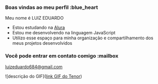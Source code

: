 ### Boas vindas ao meu perfil :blue_heart

Meu nome é LUIZ EDUARDO

- Estou estudando na  [Alura](https://www.alura.com.br)
- Estou me desenvolvendo na linguagem JavaScript
- Utilizo esse espaço para minha organização e compartilhamento dos meus projetos desenvolvidos

### Você pode entrar em contato comigo :mailbox

luizeduardo684@gmail.com


![descrição do GIF]([link GIF do Tenor](https://tenor.com/pt-BR/view/escorregando-yuri-alberto-caindo-de-joelhos-comemorando-caindo-pra-torcida-gif-9040935196131892578))
